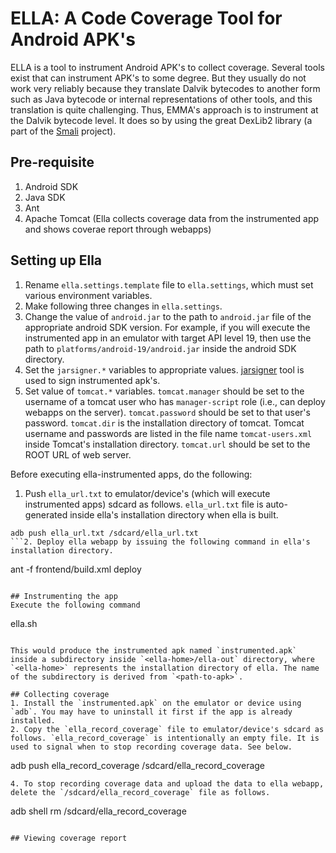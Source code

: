 ELLA: A Code Coverage Tool for Android APK's 
====

ELLA is a tool to instrument Android APK's to collect
coverage. Several tools exist that can instrument APK's to some
degree. But they usually do not work very reliably because they
translate Dalvik bytecodes to another form such as Java bytecode or
internal representations of other tools, and this translation is quite
challenging.  Thus, EMMA's approach is to instrument at the Dalvik
bytecode level. It does so by using the great DexLib2 library (a part
of the [Smali](https://github.com/JesusFreke/smali) project).

## Pre-requisite
1. Android SDK
2. Java SDK
3. Ant
4. Apache Tomcat (Ella collects coverage data from the instrumented app and shows coverae report
through webapps)

## Setting up Ella
1. Rename `ella.settings.template` file to `ella.settings`, which must set various environment variables.
2. Make following three changes in `ella.settings`. 
  1. Change the value of `android.jar` to the path to `android.jar` file of the appropriate
android SDK version. For example, if you will execute the instrumented app in an emulator
with target API level 19, then use the path to `platforms/android-19/android.jar` inside the android SDK directory.
  2. Set the `jarsigner.*` variables to appropriate values. [jarsigner](http://docs.oracle.com/javase/6/docs/technotes/tools/windows/jarsigner.html) tool is used to sign instrumented apk's.
  3. Set value of `tomcat.*` variables. `tomcat.manager` should be set to the username of a tomcat user who has `manager-script` role (i.e., can deploy webapps on the server). `tomcat.password` should be set to that user's password. `tomcat.dir` is the installation directory of tomcat. Tomcat username and passwords are listed in the file name `tomcat-users.xml` inside Tomcat's installation directory. `tomcat.url` should be set to the ROOT URL of web server.

Before executing ella-instrumented apps, do the following:
1. Push `ella_url.txt` to emulator/device's (which will execute instrumented apps) sdcard as follows. `ella_url.txt` file is auto-generated inside ella's installation directory when ella is built.
```
adb push ella_url.txt /sdcard/ella_url.txt
```2. Deploy ella webapp by issuing the following command in ella's installation directory.
```
ant -f frontend/build.xml deploy
```

## Instrumenting the app
Execute the following command
```
ella.sh <path-to-apk>
```

This would produce the instrumented apk named `instrumented.apk` inside a subdirectory inside `<ella-home>/ella-out` directory, where `<ella-home>` represents the installation directory of ella. The name of the subdirectory is derived from `<path-to-apk>`.

## Collecting coverage
1. Install the `instrumented.apk` on the emulator or device using `adb`. You may have to uninstall it first if the app is already installed.
2. Copy the `ella_record_coverage` file to emulator/device's sdcard as follows. `ella_record_coverage` is intentionally an empty file. It is used to signal when to stop recording coverage data. See below.
```
adb push ella_record_coverage /sdcard/ella_record_coverage
```3. Execute the instrumented app. 
4. To stop recording coverage data and upload the data to ella webapp, delete the `/sdcard/ella_record_coverage` file as follows.
```
adb shell rm /sdcard/ella_record_coverage
```

## Viewing coverage report